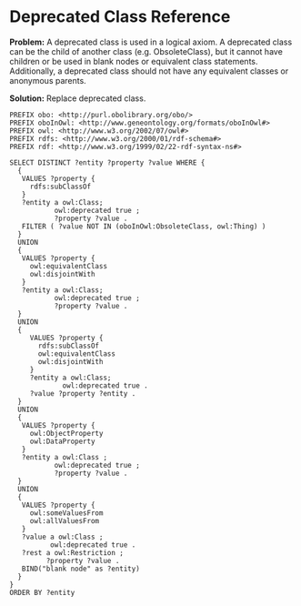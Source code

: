 # Deprecated Class Reference

**Problem:** A deprecated class is used in a logical axiom. A deprecated class can be the child of another class (e.g. ObsoleteClass), but it cannot have children or be used in blank nodes or equivalent class statements. Additionally, a deprecated class should not have any equivalent classes or anonymous parents.

**Solution:** Replace deprecated class.

```sparql
PREFIX obo: <http://purl.obolibrary.org/obo/>
PREFIX oboInOwl: <http://www.geneontology.org/formats/oboInOwl#>
PREFIX owl: <http://www.w3.org/2002/07/owl#>
PREFIX rdfs: <http://www.w3.org/2000/01/rdf-schema#>
PREFIX rdf: <http://www.w3.org/1999/02/22-rdf-syntax-ns#>

SELECT DISTINCT ?entity ?property ?value WHERE {
  {
   VALUES ?property {
     rdfs:subClassOf
   }
   ?entity a owl:Class;
           owl:deprecated true ;
           ?property ?value .
   FILTER ( ?value NOT IN (oboInOwl:ObsoleteClass, owl:Thing) )
  }
  UNION
  {
   VALUES ?property {
     owl:equivalentClass
     owl:disjointWith
   }
   ?entity a owl:Class;
           owl:deprecated true ;
           ?property ?value .
  }
  UNION
  {
     VALUES ?property {
       rdfs:subClassOf
       owl:equivalentClass
       owl:disjointWith
     }
     ?entity a owl:Class;
             owl:deprecated true .  
     ?value ?property ?entity .
  }
  UNION
  {
   VALUES ?property {
     owl:ObjectProperty
     owl:DataProperty
   }
   ?entity a owl:Class ;
           owl:deprecated true ;
           ?property ?value .
  }
  UNION
  {
   VALUES ?property {
     owl:someValuesFrom   
     owl:allValuesFrom
   }
   ?value a owl:Class ;
          owl:deprecated true .
   ?rest a owl:Restriction ;
         ?property ?value .
   BIND("blank node" as ?entity)
  }
}
ORDER BY ?entity
```
